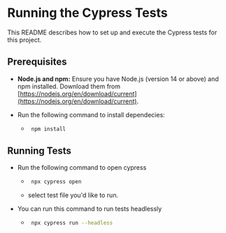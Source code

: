 # Running the Cypress Tests

This README describes how to set up and execute the Cypress tests for this project.

## Prerequisites

- **Node.js and npm:** Ensure you have Node.js (version 14 or above) and npm installed. Download them from [https://nodejs.org/en/download/current](https://nodejs.org/en/download/current).

- Run the following command to install dependecies:

    -  ```bash
        npm install
        ```

## Running Tests

- Run the following command to open cypress
    -  ```bash
        npx cypress open
        ```
    - select test file you'd like to run.

- You can run this command to run tests headlessly
    -  ```bash
        npx cypress run --headless
        ```
